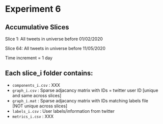 # Experiment 6

## Accumulative Slices

Slice 1: All tweets in universe before 01/02/2020

Slice 64: All tweets in universe before 11/05/2020

Time increment = 1 day

## Each slice_i folder contains:
- `components_i.csv` : XXX
- `graph_i.csv` : Sparse adjacancy matrix with IDs = twitter user ID [unique and same across slices]
- `graph_i.mat` : Sparse adjacancy matrix with IDs matching labels file [NOT unique across slices]
- `labels_i.csv` : User labels/information from twitter
- `metrics_i.csv` : XXX
